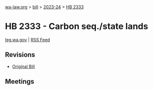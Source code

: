 [wa-law.org](/) > [bill](/bill/) > [2023-24](/bill/2023-24/) > [HB 2333](/bill/2023-24/hb/2333/)

# HB 2333 - Carbon seq./state lands
[leg.wa.gov](https://app.leg.wa.gov/billsummary?BillNumber=2333&Year=2023&Initiative=false) | [RSS Feed](./rss.xml)

## Revisions
* [Original Bill](1/)

## Meetings